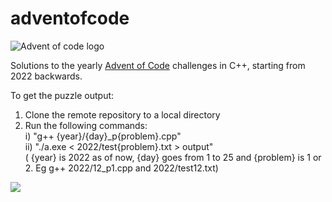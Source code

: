 # adventofcode
![Advent of code logo](https://dansanderson.com/lab-notes/advent-of-code-mega65/aoc2.png)

Solutions to the yearly [Advent of Code](https://adventofcode.com/2022/about) challenges in C++, starting from 2022 backwards.

To get the puzzle output:
1) Clone the remote repository to a local directory
2) Run the following commands:  <br/>
    i) "g++ {year}/{day}_p{problem}.cpp" <br/>
    ii) "./a.exe < 2022/test{problem}.txt > output" <br/>
    ( {year} is 2022 as of now, {day} goes from 1 to 25 and {problem} is 1 or 2. Eg g++ 2022/12_p1.cpp and 2022/test12.txt)

<!-- begin-year-badge -->
[![](https://img.shields.io/badge/2022-26%20stars-56721f)](./advent/aoc2022)
<!-- end-year-badge -->
